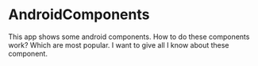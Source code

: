 # AndroidComponents
This app shows some android components. How to do these components work? Which are most popular. I want to give all I know about these component. 
